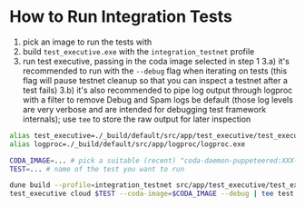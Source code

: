 # How to Run Integration Tests

1) pick an image to run the tests with
2) build `test_executive.exe` with the `integration_testnet` profile
3) run test executive, passing in the coda image selected in step 1
  3.a) it's recommended to run with the `--debug` flag when iterating on tests (this flag will pause testnet cleanup so that you can inspect a testnet after a test fails)
  3.b) it's also recommended to pipe log output through logproc with a filter to remove Debug and Spam logs be default (those log levels are very verbose and are intended for debugging test framework internals); use `tee` to store the raw output for later inspection

```sh
alias test_executive=./_build/default/src/app/test_executive/test_executive.exe
alias logproc=./_build/default/src/app/logproc/logproc.exe

CODA_IMAGE=... # pick a suitable (recent) "coda-daemon-puppeteered:XXX-develop-XXX" dockerhub
TEST=... # name of the test you want to run

dune build --profile=integration_testnet src/app/test_executive/test_executive.exe src/app/logproc/logproc.exe
test_executive cloud $TEST --coda-image=$CODA_IMAGE --debug | tee test.log | logproc -i inline -f '!(.level in ["Debug", "Spam"])'
```
